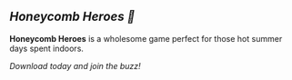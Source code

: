 ## ***Honeycomb Heroes 🐝***
**Honeycomb Heroes** is a wholesome game perfect for those hot summer days spent indoors.  

*Download today and join the buzz!*
